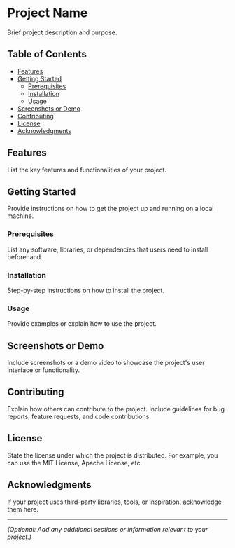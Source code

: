 # Project Name

Brief project description and purpose.

## Table of Contents

- [Features](#features)
- [Getting Started](#getting-started)
  - [Prerequisites](#prerequisites)
  - [Installation](#installation)
  - [Usage](#usage)
- [Screenshots or Demo](#screenshots-or-demo)
- [Contributing](#contributing)
- [License](#license)
- [Acknowledgments](#acknowledgments)

## Features

List the key features and functionalities of your project.

## Getting Started

Provide instructions on how to get the project up and running on a local machine.

### Prerequisites

List any software, libraries, or dependencies that users need to install beforehand.

### Installation

Step-by-step instructions on how to install the project.

### Usage

Provide examples or explain how to use the project.

## Screenshots or Demo

Include screenshots or a demo video to showcase the project's user interface or functionality.

## Contributing

Explain how others can contribute to the project. Include guidelines for bug reports, feature requests, and code contributions.

## License

State the license under which the project is distributed. For example, you can use the MIT License, Apache License, etc.

## Acknowledgments

If your project uses third-party libraries, tools, or inspiration, acknowledge them here.

---
*(Optional: Add any additional sections or information relevant to your project.)*
